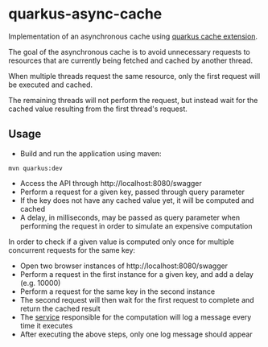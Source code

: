 # quarkus-async-cache

Implementation of an asynchronous cache
using [quarkus cache extension](https://quarkus.io/guides/cache).

The goal of the asynchronous cache is to avoid unnecessary requests to resources that are currently
being fetched and cached by another thread.

When multiple threads request the same resource, only the first request will be executed and cached.

The remaining threads will not perform the request, but instead wait for the cached value resulting
from the first thread's request.

## Usage

* Build and run the application using maven:

````shell
mvn quarkus:dev
````

* Access the API through http://localhost:8080/swagger
* Perform a request for a given key, passed through query parameter
* If the key does not have any cached value yet, it will be computed and cached
* A delay, in milliseconds, may be passed as query parameter when performing the request in order to
  simulate an expensive computation

In order to check if a given value is computed only once for multiple concurrent requests for the
same key:

* Open two browser instances of http://localhost:8080/swagger
* Perform a request in the first instance for a given key, and add a delay (e.g. 10000)
* Perform a request for the same key in the second instance
* The second request will then wait for the first request to complete and return the cached result
* The [service](https://github.com/miguel-oliveira/quarkus-async-cache/blob/master/src/main/java/miguel/quarkus/cache/async/ComputeValueService.java)
responsible for the computation will log a message every time it executes
* After executing the above steps, only one log message should appear
